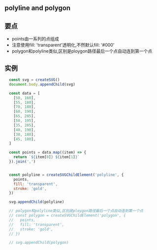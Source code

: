 ## polyline and polygon

要点
----------
- points由一系列的点组成
- 注意使用fill: 'transparent'透明化,不然默认fill: '#000'
- polygon和polyline类似,区别是ploygon路径最后一个点自动连到第一个点

实例
----------
```javascript
  const svg = createSVG()
  document.body.appendChild(svg)

  const data = [
    [50, 160],
    [55, 180],
    [70, 180],
    [60, 190],
    [65, 205],
    [50, 195],
    [35, 205],
    [40, 190],
    [30, 180],
    [45, 180],
  ]

  const points = data.map((item) => {
    return `${item[0]} ${item[1]}`
  }).join(',')


  const polyline = createSVGChildElement('polyline', {
    points,
    fill: 'transparent',
    stroke: 'gold',
  })

  svg.appendChild(polyline)

  // polygon和polyline类似,区别是ploygon路径最后一个点自动连到第一个点
  // const polygon = createSVGChildElement('polygon', {
  //   points,
  //   fill: 'transparent',
  //   stroke: 'gold',
  // })

  // svg.appendChild(polygon)
```